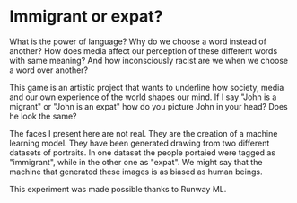 # Immigrant or expat?
 
What is the power of language? Why do we choose a word instead of another? How does media affect our perception of these different words with same meaning? And how inconsciously racist are we when we choose a word over another?

This game is an artistic project that wants to underline how society, media and our own experience of the world shapes our mind.
If I say "John is a migrant" or "John is an expat" how do you picture John in your head? Does he look the same?

The faces I present here are not real. They are the creation of a machine learning model. They have been generated drawing from two different datasets of portraits. In one dataset the people portaied were tagged as "immigrant", while in the other one as "expat". We might say that the machine that generated these images is as biased as human beings.

This experiment was made possible thanks to Runway ML.
